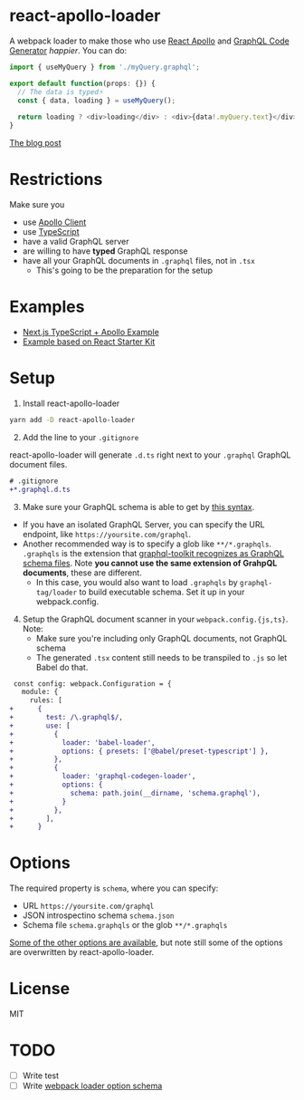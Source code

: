 # react-apollo-loader

A webpack loader to make those who use [React Apollo](https://github.com/apollographql/react-apollo#readme) and [GraphQL Code Generator](https://graphql-code-generator.com/) _happier_. You can do:

```typescript jsx
import { useMyQuery } from './myQuery.graphql';

export default function(props: {}) {
  // The data is typed⚡️
  const { data, loading } = useMyQuery();
  
  return loading ? <div>loading</div> : <div>{data!.myQuery.text}</div>;
}
```

[The blog post](https://dev.to/piglovesyou/react-apollo-loader-enhance-react-apollo-typescript-and-graphql-utilization-45h0)

# Restrictions

Make sure you

* use [Apollo Client](https://github.com/apollographql/apollo-client#readme)
* use [TypeScript](https://www.typescriptlang.org/)
* have a valid GraphQL server
* are willing to have **typed** GraphQL response
* have all your GraphQL documents in `.graphql` files, not in `.tsx`
    * This's going to be the preparation for the setup

# Examples

* [Next.js TypeScript + Apollo Example](https://github.com/piglovesyou/next-example-typescript-apollo#readme)
* [Example based on React Starter Kit](https://github.com/piglovesyou/react-apollo-loader-example#readme)

# Setup

1. Install react-apollo-loader

```bash
yarn add -D react-apollo-loader
```

2. Add the line to your `.gitignore`

react-apollo-loader will generate `.d.ts` right next to your `.graphql` GraphQL document files.

```diff
# .gitignore
+*.graphql.d.ts
```

3. Make sure your GraphQL schema is able to get by [this syntax](https://github.com/ardatan/graphql-toolkit#schema-loading).

* If you have an isolated GraphQL Server, you can specify the URL endpoint, like `https://yoursite.com/graphql`.
* Another recommended way is to specify a glob like `**/*.graphqls`. `.graphqls` is the extension that
[graphql-toolkit recognizes as GraphQL schema files](https://github.com/ardatan/graphql-toolkit/blob/d29e518a655c02e3e14377c8c7d3de61f08e6200/packages/loaders/graphql-file/src/index.ts#L9).
Note **you cannot use the same extension of GrahpQL documents**, these are different.
    * In this case, you would also want to load `.graphqls` by `graphql-tag/loader` to build executable schema. Set it up in your webpack.config.

4. Setup the GraphQL document scanner in your `webpack.config.{js,ts}`. Note: 
    * Make sure you're including only GraphQL documents, not GraphQL schema
    * The generated `.tsx` content still needs to be transpiled to `.js` so let Babel do that.

<!--https://graphql-code-generator.com/docs/getting-started/documents-field#document-scanner-->

```diff
 const config: webpack.Configuration = {
   module: {
     rules: [
+      {
+        test: /\.graphql$/,
+        use: [
+          {
+            loader: 'babel-loader',
+            options: { presets: ['@babel/preset-typescript'] },
+          },
+          {
+            loader: 'graphql-codegen-loader',
+            options: {
+              schema: path.join(__dirname, 'schema.graphql'),
+            }
+          },
+        ],
+      }
```

# Options

The required property is `schema`, where you can specify:

* URL `https://yoursite.com/graphql`
* JSON introspectino schema `schema.json`
* Schema file `schema.graphqls` or the glob `**/*.graphqls` 

[Some of the other options are available](https://github.com/dotansimha/graphql-code-generator/blob/27c0e142de6bed63402b5ef42788e84aee757f1f/packages/utils/plugins-helpers/src/types.ts#L4-L15),
but note still some of the options are overwritten by react-apollo-loader.

# License

MIT

# TODO

- [ ] Write test
- [ ] Write [webpack loader option schema](https://webpack.js.org/contribute/writing-a-loader/#loader-utilities)
